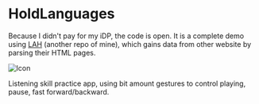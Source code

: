 HoldLanguages
=============

Because I didn't pay for my iDP, the code is open. It is a complete demo using [LAH](https://github.com/coppercash/Lazy_API_with_HTML) (another repo of mine), which gains data from other website by parsing their HTML pages.

![Icon](https://raw.github.com/coppercash/HoldLanguages/master/icon@2x.png)

Listening skill practice app, using bit amount gestures to control playing, pause, fast forward/backward.
